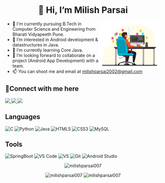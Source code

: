 <h1 align="center">👋 Hi, I’m Milish Parsai</h1>

<img align="right" alt="image" width="40%" src=images/programmer_v_02.jpg></img>

- 🏫 I'm currently pursuing B.Tech in Computer Science and Engineering from Bharati Vidyapeeth Pune.	
- 👀 I’m interested in Android development & datastructures in Java.
- 🌱 I’m currently learning Core Java.
- 💞️ I’m looking forward to collaborate on a project (Android App Development) with a team.
- 📫 You can shoot me and email at milishparsai2002@gmail.com

## 🤝Connect with me here

	
  <a href="https://www.instagram.com/milishparsai007/">
    <img src="https://img.shields.io/badge/Instagram-E4405F?style=for-the-badge&logo=instagram&logoColor=white" />
  </a>
	<a href="https://www.linkedin.com/in/milish-parsai-88ab0a19b/">
		<img src="https://img.shields.io/badge/LinkedIn-0077B5?style=for-the-badge&logo=linkedin&logoColor=white" />
	</a>
	<a href="https://twitter.com/milishparsai">
		<img src="https://img.shields.io/badge/Twitter-1DA1F2?style=for-the-badge&logo=twitter&logoColor=white" />
	</a>


## Languages
![C](https://img.shields.io/badge/C-00599C?style=for-the-badge&logo=c&logoColor=white)
![Python](https://img.shields.io/badge/Python-00599C?style=for-the-badge&logo=python&logoColor=white)
![Java](https://img.shields.io/badge/Java-ED8B00?style=for-the-badge&logo=java&logoColor=white)
![HTML5](https://img.shields.io/badge/HTML5-E34F26?style=for-the-badge&logo=html5&logoColor=white)
![CSS3](https://img.shields.io/badge/CSS3-1572B6?style=for-the-badge&logo=css3&logoColor=white)
![MySQL](https://img.shields.io/badge/MySQL-00000F?style=for-the-badge&logo=mysql&logoColor=white)

## Tools
![SpringBoot](https://img.shields.io/badge/SpringBoot-3DDC84?style=for-the-badge&logo=springboot&logoColor=white)
![VS Code](https://img.shields.io/badge/Visual_Studio_Code-0078D4?style=for-the-badge&logo=visual%20studio%20code&logoColor=white)
![VS](https://img.shields.io/badge/Visual_Studio-5C2D91?style=for-the-badge&logo=visual%20studio&logoColor=white)
![Git](https://img.shields.io/badge/Git-F05032?style=for-the-badge&logo=git&logoColor=white)
![Android Studio](https://img.shields.io/badge/Android_Studio-3DDC84?style=for-the-badge&logo=android&logoColor=white)



<p align="center"><img width="50%" src="https://github-readme-stats.vercel.app/api/top-langs?username=milishparsai007&show_icons=true&locale=en&layout=compact&theme=dracula" alt="milishparsai007"/></p>

<p align="center">
        <img width="48%" src="https://github-readme-stats.vercel.app/api?username=milishparsai007&show_icons=true&theme=tokyonight" alt="milishparsai007" />
	<img width="48%" src="https://github-readme-streak-stats.herokuapp.com/?user=milishparsai007&&theme=radical" alt="milishparsai007" />
</p>
